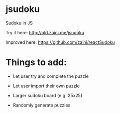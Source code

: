 # jsudoku
Sudoku in JS

Try it here: http://old.zaini.me/jsudoku

Improved here: https://github.com/zaini/reactSudoku

# Things to add:

* Let user try and complete the puzzle

* Let user import their own puzzle

* Larger sudoku board (e.g. 25x25)

* Randomly generate puzzles
